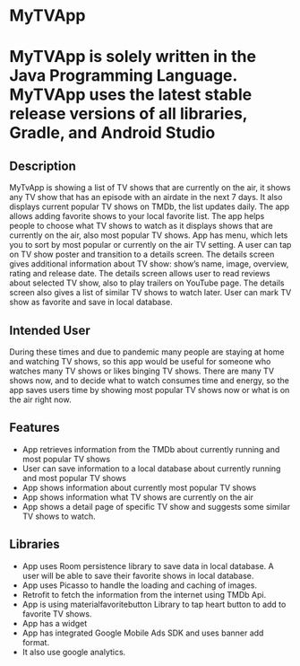 # MyTVApp

# MyTVApp is solely written in the Java Programming Language. MyTVApp uses the latest stable release versions of all libraries, Gradle, and Android Studio

## Description
MyTvApp is showing a list of TV shows that are currently on the air, it shows any TV show that has an episode with an airdate in the next 7 days. It also displays current popular TV shows on TMDb, the list updates daily. The app allows adding favorite shows to your local favorite list.  The app helps people to choose what TV shows to watch as it displays shows that are currently on the air, also most popular TV shows. App has menu, which lets you to sort by most popular or currently on the air TV setting. A user can tap on TV show poster and transition to a details screen. The details screen gives additional information about TV show: show’s name, image, overview, rating and release date. The details screen allows user to read reviews about selected TV show, also to play trailers on YouTube page. The details screen also gives a list of similar TV shows to watch later. User can mark TV show as favorite and save in local database.

## Intended User

During these times and due to pandemic many people are staying at home and watching TV shows, so this app would be useful for someone who watches many TV shows or likes binging TV shows. There are many TV shows now, and to decide what to watch consumes time and energy, so the app saves users time by showing most popular TV shows now or what is on the air right now.

## Features

- 	 App retrieves information from the TMDb about currently running and most popular TV shows  
- 	 User can save information to a local database about currently running and most popular TV shows
-    App shows information about currently most popular TV shows
- 	 App shows information what TV shows are currently on the air 
- 	 App shows a detail page of specific TV show and suggests some similar TV shows to watch.
 
 
  ## Libraries
  
  - App uses Room persistence library to save data in local database. A user will be able to save their favorite shows in local database.
  - App uses Picasso to handle the loading and caching of images. 
  - Retrofit to fetch the information from the internet using TMDb Api. 
  - App is using materialfavoritebutton Library to tap heart button to add to favorite TV shows.
  - App has a widget
  - App has integrated Google Mobile Ads SDK and uses banner add format. 
  - It  also use google analytics.
